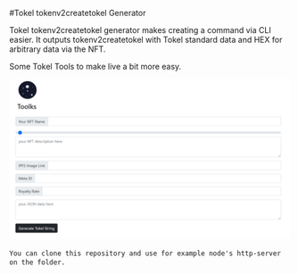 #Tokel tokenv2createtokel Generator

Tokel tokenv2createtokel generator makes creating a command via CLI easier. It outputs tokenv2createtokel with Tokel standard data and HEX for arbitrary data via the NFT.

Some Tokel Tools to make live a bit more easy.

![alt text](https://github.com/Seko1900/tokenv2createtokel-generator/blob/main/toolks.png)

```
You can clone this repository and use for example node's http-server on the folder.
```
